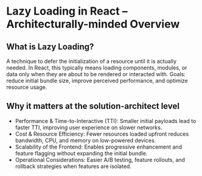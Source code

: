 # Lazy Loading in React – Architecturally-minded Overview

## What is Lazy Loading?

A technique to defer the initialization of a resource until it is actually needed.
In React, this typically means loading components, modules, or data only when they are about to be rendered or
interacted with.
Goals: reduce initial bundle size, improve perceived performance, and optimize resource usage.

## Why it matters at the solution-architect level
* Performance & Time-to-Interactive (TTI): Smaller initial payloads lead to faster TTI, improving user experience on
slower networks.
* Cost & Resource Efficiency: Fewer resources loaded upfront reduces bandwidth, CPU, and memory on low-powered devices.
* Scalability of the Frontend: Enables progressive enhancement and feature flagging without expanding the initial bundle.
* Operational Considerations: Easier A/B testing, feature rollouts, and rollback strategies when features are isolated.